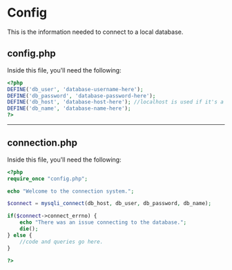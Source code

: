 # Config
This is the information needed to connect to a local database.

## config.php
Inside this file, you'll need the following:
```php
<?php
DEFINE('db_user', 'database-username-here');
DEFINE('db_password', 'database-password-here');
DEFINE('db_host', 'database-host-here'); //localhost is used if it's a local database.
DEFINE('db_name', 'database-name-here');
?>
```

***

## connection.php
Inside this file, you'll need the following:
```php
<?php
require_once "config.php";

echo "Welcome to the connection system.";

$connect = mysqli_connect(db_host, db_user, db_password, db_name);

if($connect->connect_errno) {
    echo "There was an issue connecting to the database.";
    die();
} else {
    //code and queries go here.
}

?>
```